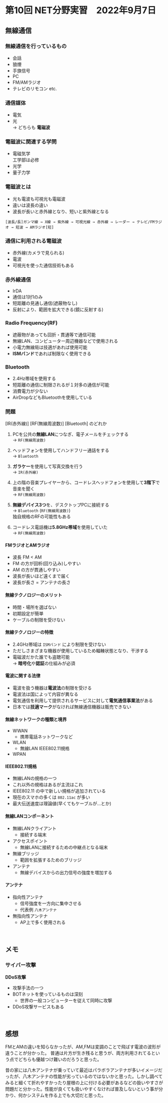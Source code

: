# 第10回 NET分野実習　2022年9月7日

## 無線通信

### 無線通信を行っているもの
* 会話
* 狼煙
* 手旗信号
* PC
* FM/AMラジオ 
* テレビのリモコン etc.


### 通信媒体
* 電気
* 光  
→ どちらも **電磁波**


### 電磁波に関連する学問
* 電磁気学  
  工学部は必修
* 光学
* 量子力学

### 電磁波とは
* 光も電波も可視光も電磁波
* 違いは波長の違い
* 波長が長いと赤外線となり、短いと紫外線となる

```
[波長/長]ガンマ線 → X線 → 紫外線 → 可視光線 → 赤外線 → レーダー → テレビ/FMラジオ → 短波 → AMラジオ[短]
```

### 通信に利用される電磁波
* 赤外線(カメラで見られる)
* 電波
* 可視光を使った通信技術もある

### 赤外線通信
* IrDA
* 通信は1対1のみ
* 短距離の見通し通信(遮蔽物なし)
* 反射により、範囲を拡大できる(鏡に反射する)

### Radio Frequency(RF)
* 遮蔽物があっても回折・貫通等で通信可能
* 無線LAN、コンピューター周辺機器などで使用される
* 小電力無線局は技適があれば使用可能
* **ISMバンド**であれば制限なく使用できる

### Bluetooth
* 2.4Hz帯域を使用する
* 短距離の通信に制限されるが１対多の通信が可能
* 消費電力が少ない
* AirDropなどもBluetoothを使用している

### 問題
[IR(赤外線)] [RF(無線周波数)] [Bluetooth] のどれか
1. PCを公共の**無線LAN**につなぎ、電子メールをチェックする  
  → `RF(無線周波数)`

2. ヘッドフォンを使用してハンドフリー通話をする  
  → `Bluetooth`

3. **ガラケー**を使用して写真交換を行う  
  → `IR(赤外線)`

4. 上の階の音楽プレイヤーから、コードレスヘッドフォンを使用して**3階下**で音楽を聞く  
  → `RF(無線周波数)`

5. **無線デバイス3つ**を、デスクトップPCに接続する  
  → `Bluetooth` (`RF(無線周波数)`)  
  独自規格のRFの可能性もある

6. コードレス電話機は**5.8GHz帯域**を使用していた  
  → `RF(無線周波数)`

#### FMラジオとAMラジオ
* 波長 FM < AM
* FM の方が回析(回り込み)しやすい
* AM の方が貫通しやすい
* 波長が長いほど遠くまで届く
* 波長が長さ = アンテナの長さ

#### 無線テクノロジーのメリット
* 時間・場所を選ばない
* 初期設定が簡単
* ケーブルの制限を受けない


#### 無線テクノロジーの特徴
* 2.4GHz帯域は `ISMバンド` により制限を受けない
* ただしさまざまな機器が使用しているため輻輳状態となり、干渉する
* 電磁波だかた誰でも盗聴可能  
  → **暗号化**や**認証**の仕組みが必須

#### 電波に関する法律
* 電波を扱う機器は**電波法**の制限を受ける
* 電波法は国によって内容が異なる
* 電気通信を利用して提供されるサービスに対して**電気通信事業法**がある
* 日本では**技適マーク**がなければ無線通信機器は販売できない

#### 無線ネットワークの種類と境界
* WWAN
  * 携帯電話ネットワークなど
* WLAN
  * 無線LAN IEEE802.11規格
* WPAN

#### IEEE802.11規格
* 無線LANの規格の一つ
* これ以外の規格はあるが主流はこれ
* IEEE802.11 の中で新しい規格が追加されている
* 現在のスマホの多くは `802.11ac` が多い
* 最大伝送速度は理論値(早くてもケーブルが...とか)

#### 無線LANコンポーネント
* 無線LANクライアント
  * 接続する端末
* アクセスポイント
  * 無線LANに接続するための中継点となる端末
* 無線ブリッジ
  * 範囲を拡張するためのブリッジ
* アンテナ
  * 無線デバイスからの出力信号の強度を増加する

#### アンテナ
* 指向性アンテナ
  * 信号強度を一方向に集中させる
  * 代表例 `八木アンテナ`
* 無指向性アンテナ
  * AP上で多く使用される

<br>

## メモ

### サイバー攻撃
**DDoS攻撃**  
* 攻撃手法の一つ
* BOTネットを使っているものは深刻
  * 世界の一般コンピューターを従えて同時に攻撃
* DDoS攻撃サービスもある

<br>

## 感想
FMとAMの違いを知らなかったが、AM,FMは変調のことで飛ばす電波の波形が違うことが分かった。
普通は片方が生き残ると思うが、両方利用されてるという点でどちらも優越つけ難いのだろうと思った。

昔の家には八木アンテナが乗っていて最近はパラボラアンテナが多いイメージだったが、八木アンテナの性能が劣っているのではないかと思った。しかし調べてみると細くて折れやすかったり屋根の上に付ける必要があるなどの扱いやすさが問題だと分かった。性能が良くても扱いやすくなければ普及しないという事が分かり、何かシステムを作る上でも大切だと思った。
